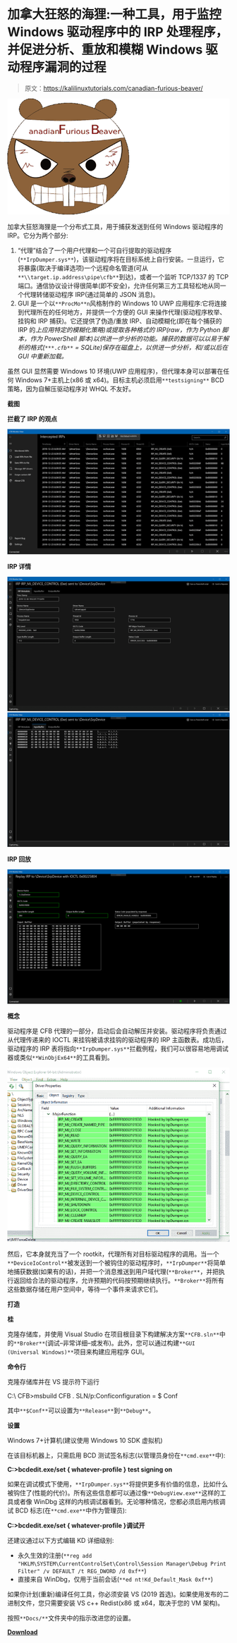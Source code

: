 # 加拿大狂怒的海狸:一种工具，用于监控 Windows 驱动程序中的 IRP 处理程序，并促进分析、重放和模糊 Windows 驱动程序漏洞的过程

> 原文：<https://kalilinuxtutorials.com/canadian-furious-beaver/>

[![](img/0b49ca95a211a819dc4be0b8144b1b0d.png)](https://blogger.googleusercontent.com/img/a/AVvXsEjRPEJ51M2RoP3pWCZkdy8MUvi35gI6D18WfRlQ1clSHN4xoUX-KxHfw6caK4d0gXp-HDHVxplk3LkXKWtajCfMDrq4gB-cmgyA7oi5V7yh4W0tYeZhwdoGS9AavNUlXW0lLqv2WvJjknu16RcEilQNh_Xl0Pao_t5qwG4wgSoTGge1IkZa9z5oj2Sc=s728)

加拿大狂怒海狸是一个分布式工具，用于捕获发送到任何 Windows 驱动程序的 IRP。它分为两个部分:

1.  “代理”结合了一个用户代理和一个可自行提取的驱动程序(`**IrpDumper.sys**`)，该驱动程序将在目标系统上自行安装。一旦运行，它将暴露(取决于编译选项)一个远程命名管道(可从`**\\target.ip.address\pipe\cfb**`到达)，或者一个监听 TCP/1337 的 TCP 端口。通信协议设计得很简单(即不安全)，允许任何第三方工具轻松地从同一个代理转储驱动程序 IRP(通过简单的 JSON 消息)。
2.  GUI 是一个以`**ProcMo**n`风格制作的 Windows 10 UWP 应用程序:它将连接到代理所在的任何地方，并提供一个方便的 GUI 来操作代理(驱动程序枚举、挂钩和 IRP 捕获)。它还提供了伪造/重放 IRP、自动模糊化(即在每个捕获的 IRP 的*上应用特定的模糊化策略)或提取各种格式的 IRP(raw，作为 Python 脚本，作为 PowerShell 脚本)以供进一步分析的功能。捕获的数据可以以易于解析的格式(`***.cfb**` = SQLite)保存在磁盘上，以供进一步分析，和/或以后在 GUI 中重新加载。*

虽然 GUI 显然需要 Windows 10 环境(UWP 应用程序)，但代理本身可以部署在任何 Windows 7+主机上(x86 或 x64)。目标主机必须启用`**testsigning**` BCD 策略，因为自解压驱动程序对 WHQL 不友好。

**截图**

**拦截了 IRP 的观点**

![](img/b16968a76871c9e30999ebf366940bb0.png)

**IRP 详情**

![](img/98ea2b9045784bb77d0ac6cdd3de8974.png)![](img/18cd5419e160e8c43a80b734de69d3f6.png)

**IRP 回放**

![](img/ea42376b7ef2c214c6f44b13dbe8eb6e.png)

**概念**

驱动程序是 CFB 代理的一部分，启动后会自动解压并安装。驱动程序将负责通过从代理传递来的 IOCTL 来挂钩被请求挂钩的驱动程序的 IRP 主函数表。成功后，驱动程序的 IRP 表将指向`**IrpDumper.sys**`拦截例程，我们可以很容易地用调试器或类似`**WinObjEx64**`的工具看到。

![](img/e7dcabc02f392cafa28755fa68f936d1.png)

然后，它本身就充当了一个 rootkit，代理所有对目标驱动程序的调用。当一个`**DeviceIoControl**`被发送到一个被钩住的驱动程序时，`**IrpDumper**`将简单地捕获数据(如果有的话)，并把一个消息推送到用户域代理(`**Broker**`，并把执行返回给合法的驱动程序，允许预期的代码按预期继续执行。`**Broker**`将所有这些数据存储在用户空间中，等待一个事件来请求它们。

**打造**

**桂**

克隆存储库，并使用 Visual Studio 在项目根目录下构建解决方案`**CFB.sln**`中的`**Broker**`(调试–非常详细–或发布)。此外，您可以通过构建`**GUI (Universal Windows)**`项目来构建应用程序 GUI。

**命令行**

克隆存储库并在 VS 提示符下运行

C:\ CFB>msbuild CFB . SLN/p:Conficonfiguration = $ Conf

其中`**$Conf**`可以设置为`**Release**`到`**Debug**`。

**设置**

Windows 7+计算机(建议使用 Windows 10 SDK 虚拟机)

在该目标机器上，只需启用 BCD 测试签名标志(以管理员身份在`**cmd.exe**`中):

**C:>bcdedit.exe/set { whatever-profile } test signing on**

如果在调试模式下使用，`**IrpDumper.sys**`将提供更多有价值的信息，比如什么被钩住了(性能的代价)。所有这些信息都可以通过像`**DebugView.exe**`这样的工具或者像 WinDbg 这样的内核调试器看到。无论哪种情况，您都必须启用内核调试 BCD 标志(在`**cmd.exe**`中作为管理员):

**C:>bcdedit.exe/set { whatever-profile }调试开**

还建议通过以下方式编辑 KD 详细级别:

*   永久生效的注册(`**reg add "HKLM\SYSTEM\CurrentControlSet\Control\Session Manager\Debug Print Filter" /v DEFAULT /t REG_DWORD /d 0xf**`)
*   直接来自 WinDbg，仅用于当前会话(`**ed nt!Kd_Default_Mask 0xf**`)

如果你计划(重新)编译任何工具，你必须安装 VS (2019 首选)。如果使用发布的二进制文件，您只需要安装 VS c++ Redist(x86 或 x64，取决于您的 VM 架构)。

按照`**Docs/**`文件夹中的指示改进您的设置。

[**Download**](https://github.com/hugsy/CFB)